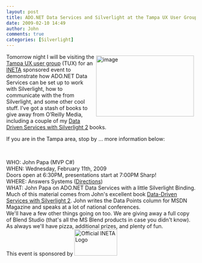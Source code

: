 ```yaml
---
layout: post
title: ADO.NET Data Services and Silverlight at the Tampa UX User Group
date: 2009-02-10 14:49
author: John
comments: true
categories: [Silverlight]
---
```

<p><a href="http://www.tampaux.org/"><img style="border-bottom: 0px; border-left: 0px; margin: 5px; display: inline; border-top: 0px; border-right: 0px" title="image" border="0" alt="image" align="right" src="/wp-content/uploads/files/media/image/WindowsLiveWriter/ADO.NETDataServicesandSilverlightattheTa_D081/image5.png" width="260" height="162" /></a>Tomorrow night I will be visiting the <a href="http://www.fladotnet.com/Reg.aspx?EventID=362">Tampa UX user group</a> (TUX) for an <a href="http://ineta.org">INETA</a> sponsored event to demonstrate how ADO.NET Data Services can be set up to work with Silverlight, how to communicate with the from Silverlight, and some other cool stuff. I’ve got a stash of books to give away from O’Reilly Media, including a couple of my <a href="http://www.amazon.com/exec/obidos/ASIN/0596523092/johnpanet-20">Data Driven Services with Silverlight 2</a> books. </p>  <p>If you are in the Tampa area, stop by … more information below:</p>  <p>&#160;</p>  <p>WHO: John Papa (MVP C#)    <br />WHEN: Wednesday, February 11th, 2009     <br />Doors open at 6:30PM, presentations start at 7:00PM Sharp!     <br />WHERE: Answers Systems (<a href="http://maps.live.com/default.aspx?v=2&amp;FORM=LMLTCP&amp;cp=28.036972%7E-82.653011&amp;style=r&amp;lvl=14&amp;tilt=-90&amp;dir=0&amp;alt=-1000&amp;phx=0&amp;phy=0&amp;phscl=1&amp;where1=4029%20Tampa%20Rd%20Oldsmar%20fl%2034677&amp;encType=1">Directions</a>)     <br />WHAT: John Papa on ADO.NET Data Services with a little Silverlight Binding.     <br />Much of this material comes from John's excellent book <a href="http://www.amazon.com/exec/obidos/ASIN/0596523092/johnpanet-20">Data-Driven Services with Silverlight 2</a>. John writes the Data Points column for MSDN Magazine and speaks at a lot of national conferences.     <br />We'll have a few other things going on too. We are giving away a full copy of Blend Studio (that's all the MS Blend products in case you didn't know).     <br />As always we'll have pizza, additional prizes, and plenty of fun.     <br />This event is sponsored by <img alt="Official INETA Logo" src="http://www.ineta.org/OfficialLogo.ashx?ugid=1" width="114" height="70" /></p>

